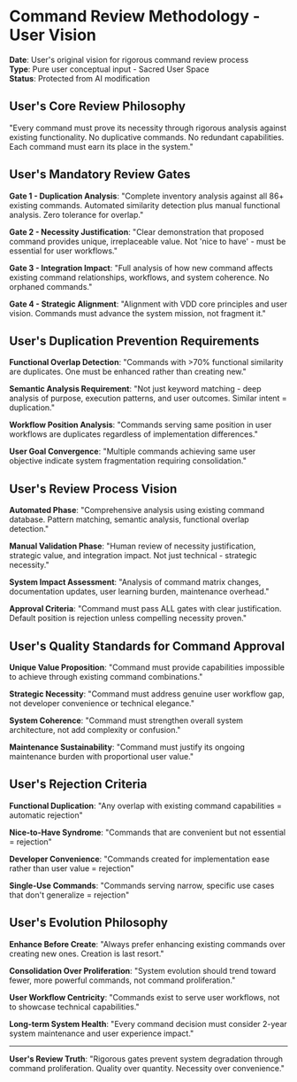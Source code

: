# Command Review Methodology - User Vision

**Date**: User's original vision for rigorous command review process  
**Type**: Pure user conceptual input - Sacred User Space  
**Status**: Protected from AI modification

## User's Core Review Philosophy

"Every command must prove its necessity through rigorous analysis against existing functionality. No duplicative commands. No redundant capabilities. Each command must earn its place in the system."

## User's Mandatory Review Gates

**Gate 1 - Duplication Analysis**: "Complete inventory analysis against all 86+ existing commands. Automated similarity detection plus manual functional analysis. Zero tolerance for overlap."

**Gate 2 - Necessity Justification**: "Clear demonstration that proposed command provides unique, irreplaceable value. Not 'nice to have' - must be essential for user workflows."

**Gate 3 - Integration Impact**: "Full analysis of how new command affects existing command relationships, workflows, and system coherence. No orphaned commands."

**Gate 4 - Strategic Alignment**: "Alignment with VDD core principles and user vision. Commands must advance the system mission, not fragment it."

## User's Duplication Prevention Requirements

**Functional Overlap Detection**: "Commands with >70% functional similarity are duplicates. One must be enhanced rather than creating new."

**Semantic Analysis Requirement**: "Not just keyword matching - deep analysis of purpose, execution patterns, and user outcomes. Similar intent = duplication."

**Workflow Position Analysis**: "Commands serving same position in user workflows are duplicates regardless of implementation differences."

**User Goal Convergence**: "Multiple commands achieving same user objective indicate system fragmentation requiring consolidation."

## User's Review Process Vision

**Automated Phase**: "Comprehensive analysis using existing command database. Pattern matching, semantic analysis, functional overlap detection."

**Manual Validation Phase**: "Human review of necessity justification, strategic value, and integration impact. Not just technical - strategic necessity."

**System Impact Assessment**: "Analysis of command matrix changes, documentation updates, user learning burden, maintenance overhead."

**Approval Criteria**: "Command must pass ALL gates with clear justification. Default position is rejection unless compelling necessity proven."

## User's Quality Standards for Command Approval

**Unique Value Proposition**: "Command must provide capabilities impossible to achieve through existing command combinations."

**Strategic Necessity**: "Command must address genuine user workflow gap, not developer convenience or technical elegance."

**System Coherence**: "Command must strengthen overall system architecture, not add complexity or confusion."

**Maintenance Sustainability**: "Command must justify its ongoing maintenance burden with proportional user value."

## User's Rejection Criteria

**Functional Duplication**: "Any overlap with existing command capabilities = automatic rejection"

**Nice-to-Have Syndrome**: "Commands that are convenient but not essential = rejection"

**Developer Convenience**: "Commands created for implementation ease rather than user value = rejection"

**Single-Use Commands**: "Commands serving narrow, specific use cases that don't generalize = rejection"

## User's Evolution Philosophy

**Enhance Before Create**: "Always prefer enhancing existing commands over creating new ones. Creation is last resort."

**Consolidation Over Proliferation**: "System evolution should trend toward fewer, more powerful commands, not command proliferation."

**User Workflow Centricity**: "Commands exist to serve user workflows, not to showcase technical capabilities."

**Long-term System Health**: "Every command decision must consider 2-year system maintenance and user experience impact."

---

**User's Review Truth**: "Rigorous gates prevent system degradation through command proliferation. Quality over quantity. Necessity over convenience."